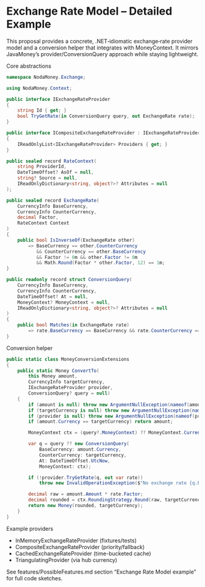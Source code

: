 # Exchange Rate Model – Detailed Example

This proposal provides a concrete, .NET‑idiomatic exchange‑rate provider model and a conversion helper that integrates with MoneyContext. It mirrors JavaMoney’s provider/ConversionQuery approach while staying lightweight.

Core abstractions
```csharp
namespace NodaMoney.Exchange;

using NodaMoney.Context;

public interface IExchangeRateProvider
{
    string Id { get; }
    bool TryGetRate(in ConversionQuery query, out ExchangeRate rate);
}

public interface ICompositeExchangeRateProvider : IExchangeRateProvider
{
    IReadOnlyList<IExchangeRateProvider> Providers { get; }
}

public sealed record RateContext(
    string ProviderId,
    DateTimeOffset? AsOf = null,
    string? Source = null,
    IReadOnlyDictionary<string, object?>? Attributes = null
);

public sealed record ExchangeRate(
    CurrencyInfo BaseCurrency,
    CurrencyInfo CounterCurrency,
    decimal Factor,
    RateContext Context
)
{
    public bool IsInverseOf(ExchangeRate other)
        => BaseCurrency == other.CounterCurrency
           && CounterCurrency == other.BaseCurrency
           && Factor != 0m && other.Factor != 0m
           && Math.Round(Factor * other.Factor, 12) == 1m;
}

public readonly record struct ConversionQuery(
    CurrencyInfo BaseCurrency,
    CurrencyInfo CounterCurrency,
    DateTimeOffset? At = null,
    MoneyContext? MoneyContext = null,
    IReadOnlyDictionary<string, object?>? Attributes = null
)
{
    public bool Matches(in ExchangeRate rate)
        => rate.BaseCurrency == BaseCurrency && rate.CounterCurrency == CounterCurrency;
}
```

Conversion helper
```csharp
public static class MoneyConversionExtensions
{
    public static Money ConvertTo(
        this Money amount,
        CurrencyInfo targetCurrency,
        IExchangeRateProvider provider,
        ConversionQuery? query = null)
    {
        if (amount is null) throw new ArgumentNullException(nameof(amount));
        if (targetCurrency is null) throw new ArgumentNullException(nameof(targetCurrency));
        if (provider is null) throw new ArgumentNullException(nameof(provider));
        if (amount.Currency == targetCurrency) return amount;

        MoneyContext ctx = (query?.MoneyContext) ?? MoneyContext.CurrentContext;

        var q = query ?? new ConversionQuery(
            BaseCurrency: amount.Currency,
            CounterCurrency: targetCurrency,
            At: DateTimeOffset.UtcNow,
            MoneyContext: ctx);

        if (!provider.TryGetRate(q, out var rate))
            throw new InvalidOperationException($"No exchange rate {q.BaseCurrency.Code}->{q.CounterCurrency.Code} available");

        decimal raw = amount.Amount * rate.Factor;
        decimal rounded = ctx.RoundingStrategy.Round(raw, targetCurrency, ctx);
        return new Money(rounded, targetCurrency);
    }
}
```

Example providers
- InMemoryExchangeRateProvider (fixtures/tests)
- CompositeExchangeRateProvider (priority/fallback)
- CachedExchangeRateProvider (time-bucketed cache)
- TriangulatingProvider (via hub currency)

See features/PossibleFeatures.md section “Exchange Rate Model example” for full code sketches.
